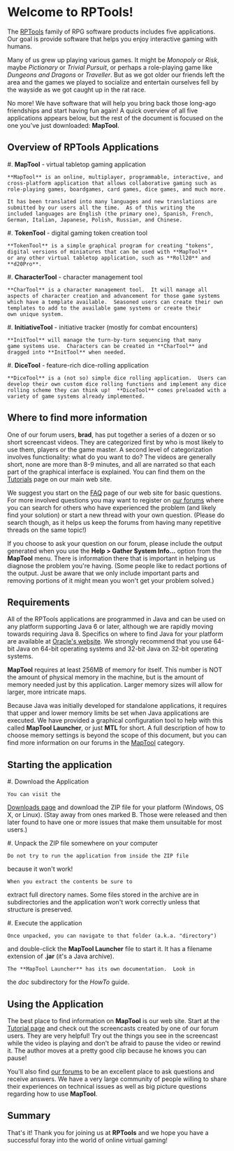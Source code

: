 # Welcome to RPTools!

The [RPTools](http://www.rptools.net/) family of RPG software
products includes five applications.  Our goal is provide software
that helps you enjoy interactive gaming with humans.

Many of us grew up playing various games.  It might be *Monopoly*
or *Risk*, maybe *Pictionary* or *Trivial Pursuit*, or perhaps
a role-playing game like *Dungeons and Dragons* or *Traveller*.
But as we got older our friends left the area and the games we played to
socialize and entertain ourselves fell by the wayside as we got caught
up in the rat race.

No more!  We have software that will help you bring back those long-ago
friendships and start having fun again!  A quick overview of all five
applications appears below, but the rest of the document is focused on
the one you've just downloaded:  **MapTool**.

## Overview of RPTools Applications

#. **MapTool** - virtual tabletop gaming application

	**MapTool** is an online, multiplayer, programmable, interactive, and
	cross-platform application that allows collaborative gaming such as
	role-playing games, boardgames, card games, dice games, and much more.

	It has been translated into many languages and new translations are
	submitted by our users all the time.  As of this writing the
	included languages are English (the primary one), Spanish, French,
	German, Italian, Japanese, Polish, Russian, and Chinese.

#. **TokenTool** - digital gaming token creation tool

	**TokenTool** is a simple graphical program for creating "tokens",
	digital versions of miniatures that can be used with **MapTool**
	or any other virtual tabletop application, such as **Roll20** and
	**d20Pro**.

#. **CharacterTool** - character management tool

	**CharTool** is a character management tool.  It will manage all
	aspects of character creation and advancement for those game systems
	which have a template available.  Seasoned users can create their own
	templates to add to the available game systems or create their
	own unique system.

#. **InitiativeTool** - initiative tracker (mostly for combat encounters)

	**InitTool** will manage the turn-by-turn sequencing that many
	game systems use.  Characters can be created in **CharTool** and
	dragged into **InitTool** when needed.

#. **DiceTool** - feature-rich dice-rolling application

	**DiceTool** is a (not so) simple dice rolling application.  Users can
	develop their own custom dice rolling functions and implement any dice
	rolling scheme they can think up!  **DiceTool** comes preloaded with a
	variety of game systems already implemented.

## Where to find more information

One of our forum users, **brad**, has put together a series of a
dozen or so short screencast videos.  They are categorized first
by who is most likely to use them, players or the game master.  A
second level of categorization involves functionality:  what do you
want to do?  The videos are generally short, none are more than 8-9
minutes, and all are narrated so that each part of the graphical
interface is explained.  You can find them on the
[Tutorials](http://www.rptools.net/tutorials/) page on our
main web site.

We suggest you start on the [FAQ](http://www.rptools.net/faq/)
page of our web site for basic questions.  For more involved questions
you may want to register on [our forums](http://forums.rptools.net/)
where you can search for others who have experienced the problem (and
likely find your solution) or start a new thread with your own question.
(Please do search though, as it helps us keep the forums from having
many repetitive threads on the same topic!)

If you choose to ask your question on our forum, please include the
output generated when you use the **Help > Gather System Info...**
option from the **MapTool** menu.  There is information there that is
important in helping us diagnose the problem you're having.  (Some
people like to redact portions of the output.  Just be aware that we
only include important parts and removing portions of it might mean you
won't get your problem solved.)

## Requirements

All of the RPTools applications are programmed in Java and can be used
on any platform supporting Java 6 or later, although we are rapidly
moving towards requiring Java 8.  Specifics on where to find
Java for your platform are available at
[Oracle's website](http://www.java.com/).  We strongly recommend that
you use 64-bit Java on 64-bit operating systems and 32-bit Java on
32-bit operating systems.

**MapTool** requires at least 256MB of memory for itself.  This number is
NOT the amount of physical memory in the machine, but is the amount of
memory needed just by this application.  Larger memory sizes will allow
for larger, more intricate maps.

Because Java was initially developed for standalone applications,
it requires that upper and lower memory limits be set when Java
applications are executed.  We have provided a graphical configuration
tool to help with this called **MapTool Launcher**, or just **MTL**
for short.  A full description of how to choose memory settings is
beyond the scope of this document, but you can find more information
on our forums in the [MapTool](http://forums.rptools.net/viewforum.php?f=3)
category.

## Starting the application

#. Download the Application

	You can visit the
[Downloads page](http://www.rptools.net/?page=downloads)
and download the ZIP file for your platform (Windows, OS X, or Linux).
(Stay away from ones marked B<broken>.  Those
were released and then later found to have one or more issues that
make them unsuitable for most users.)

#. Unpack the ZIP file somewhere on your computer

	Do not try to run the application from inside the ZIP file
because it won't work!

	When you extract the contents be sure to
extract full directory names.  Some files stored in the archive are
in subdirectories and the application won't work correctly unless
that structure is preserved.

#. Execute the application

	Once unpacked, you can navigate to that folder (a.k.a. "directory")
and double-click the **MapTool Launcher** file to start it.  It has a
filename extension of **.jar** (it's a Java archive).

	The **MapTool Launcher** has its own documentation.  Look in
the *doc* subdirectory for the *HowTo* guide.

## Using the Application

The best place to find information on **MapTool** is our web site.
Start at the [Tutorial page](http://rptools.net/tutorials/) and
check out the screencasts created by one of our forum users.  They
are very helpful!  Try out the things you see in the screencast
while the video is playing and don't be afraid to pause the video
or rewind it.  The author moves at a pretty good clip because he
knows you can pause!

You'll also find [our forums](http://forums.rptools.net/) to be an
excellent place to ask questions and receive answers.  We have a very
large community of people willing to share their experiences on
technical issues as well as big picture questions regarding how to use
**MapTool**.

## Summary

That's it!  Thank you for joining us at **RPTools** and we hope
you have a successful foray into the world of online virtual gaming!
